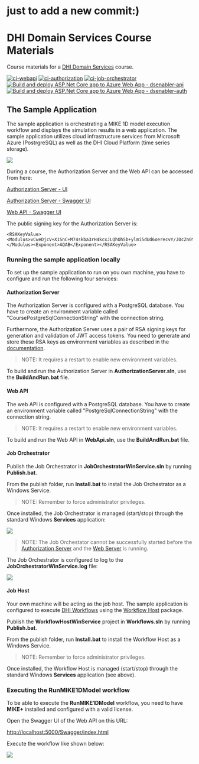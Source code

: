 # just to add a new commit:)

# DHI Domain Services Course Materials
Course materials for a [DHI Domain Services](https://github.com/DHI/DomainServices) course.

[![ci-webapi](https://github.com/DHI/DomainServicesCourse/workflows/ci-webapi/badge.svg)](https://github.com/DHI/DomainServicesCourse/actions/workflows/ci-webapi.yml)
[![ci-authorization](https://github.com/DHI/DomainServicesCourse/workflows/ci-authorization/badge.svg)](https://github.com/DHI/DomainServicesCourse/actions/workflows/ci-authorization.yml)
[![ci-job-orchestrator](https://github.com/DHI/DomainServicesCourse/workflows/ci-job-orchestrator/badge.svg)](https://github.com/DHI/DomainServicesCourse/actions/workflows/ci-job-orchestrator.yml)
[![Build and deploy ASP.Net Core app to Azure Web App - dsenabler-api](https://github.com/DHI/DomainServicesCourse/actions/workflows/main_dsenabler-api.yml/badge.svg)](https://github.com/DHI/DomainServicesCourse/actions/workflows/main_dsenabler-api.yml)
[![Build and deploy ASP.Net Core app to Azure Web App - dsenabler-auth](https://github.com/DHI/DomainServicesCourse/actions/workflows/main_dsenabler-auth.yml/badge.svg)](https://github.com/DHI/DomainServicesCourse/actions/workflows/main_dsenabler-auth.yml)

## The Sample Application

The sample application is orchestrating a MIKE 1D model execution workflow and displays the simulation results in a web application. The sample application utilizes cloud infrastructure services from Microsoft Azure (PostrgreSQL) as well as the DHI Cloud Platform (time series storage).

![](Images/services-communication.png)

During a course, the Authorization Server and the Web API can be accessed from here:

[Authorization Server - UI](https://dsenabler-auth.azurewebsites.net)

[Authorization Server - Swagger UI](https://dsenabler-auth.azurewebsites.net/swagger/index.html)

[Web API - Swagger UI](https://dsenabler-api.azurewebsites.net/swagger/index.html)

The public signing key for the Authorization Server is:

```
<RSAKeyValue><Modulus>vCweDjcV+X1SnC+M74skba3rH4kcxJLQhOh5b+ylmi5dUd6oerecvY/JOcZn0tVcQd2HVi3Vy3C49TwgOO3YIJPiikO9S7G0OZQYUd37APukl32FoEPCAj/cyb/w2WVLJxF+vdRCsi06y4glPTifVUVkJRNrHTbyDtT8gNc/+qmHvRAnHB9BLV0L4p4KKtBBdrh2Bu9/ubwut4Fn4h3k3P+AAAJjQTO0WtWpl8xaabcaCT4iUdMMpK7f86aDahGAX1CD1E4a/uKSPfIb5uGthL/8e00lCpA5Zf+nUcvaUslE5IlfMH2AGf2841OUSvvT89ma7Ci9WjyP36mxNaZ2nQ==</Modulus><Exponent>AQAB</Exponent></RSAKeyValue>
```

### Running the sample application locally

To set up the sample application to run on you own machine, you have to configure and run the following four services:

#### Authorization Server

The Authorization Server is configured with a PostgreSQL database. You have to create an environment variable called "CoursePostgreSqlConnectionString" with the connection string.

Furthermore, the Authorization Server  uses a pair of RSA signing keys for generation and validation of JWT access tokens. You need to generate and store these RSA keys as environment variables as described in the [documentation](https://dhi-developer-documentation.azurewebsites.net/domain_services/faq/#how-to-create-a-pair-of-rsa-signing-keys-for-generation-and-validation-of-jwt-access-tokens).

> NOTE: It requires a restart to enable new environment variables.

To build and run the Authorization Server in **AuthorizationServer.sln**, use the **BuildAndRun.bat** file. 

#### Web API

The web API is configured with a PostgreSQL database. You have to create an environment variable called "PostgreSqlConnectionString" with the connection string.

> NOTE: It requires a restart to enable new environment variables.

To build and run the Web API in **WebApi.sln**, use the **BuildAndRun.bat** file.

#### Job Orchestrator

Publish the Job Orchestrator in **JobOrchestratorWinService.sln** by running **Publish.bat**.

From the publish folder, run **Install.bat** to install the Job Orchestrator as a Windows Service.

> NOTE: Remember to force administrator privileges.

Once installed, the Job Orchestrator is managed (start/stop) through the standard Windows **Services** application:

![](Images/windows-services.png)

> NOTE: The Job Orchestator cannot be successfully started before the [Authorization Server](#authorization-server) and the [Web Server](#web-server) is running.

The Job Orchestrator is configured to log to the **JobOrchestratorWinService.log** file:

![](Images/job-orchestrator-log.png)

#### Job Host

Your own machine will be acting as the job host. The sample application is configured to execute [DHI Workflows](https://github.com/DHI/Workflow#readme) using the [Workflow Host](https://www.nuget.org/packages/DHI.Workflow.Host) package.

Publish the **WorkflowHostWinService** project in **Workflows.sln** by running **Publish.bat**.

From the publish folder, run **Install.bat** to install the Workflow Host as a Windows Service.

> NOTE: Remember to force administrator privileges.

Once installed, the Workflow Host is managed (start/stop) through the standard Windows **Services** application (see above).

### Executing the RunMIKE1DModel workflow

To be able to execute the **RunMIKE1DModel** workflow, you need to have **MIKE+** installed and configured with a valid license.

Open the Swagger UI of the Web API on this URL:

[http://localhost:5000/Swagger/index.html](http://localhost:5000/Swagger/index.html)

Execute the workflow like shown below:

![](Images/job-execution.png)



